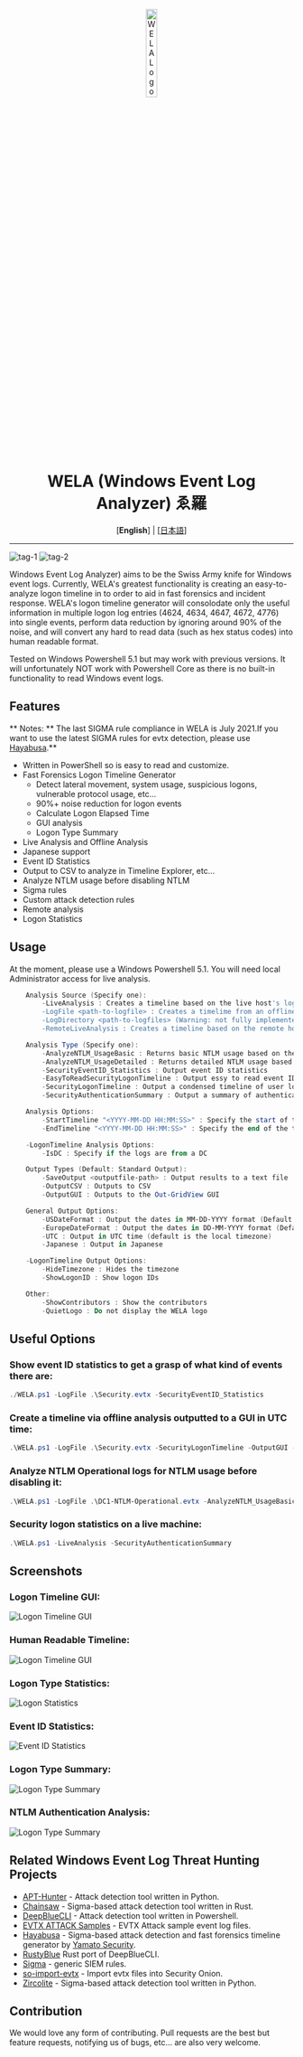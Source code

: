 <div align="center">
 <p>
    <img alt="WELA Logo" src="WELA-Logo.png" width="20%">
  <h1>
   WELA (Windows Event Log Analyzer) ゑ羅
  </h1>
   [<b>English</b>] | [<a href="README-Japanese.md">日本語</a>]

 </p>
</div>

---

[tag-1]: https://img.shields.io/github/stars/Yamato-Security/wela?style=plastic&label=GitHub%F0%9F%AA%9FStars
[tag-2]: https://img.shields.io/github/v/release/Yamato-Security/wela?display_name=tag&label=latest-version&style=plastic

![tag-1] ![tag-2]

Windows Event Log Analyzer) aims to be the Swiss Army knife for Windows event logs.
Currently, WELA's greatest functionality is creating an easy-to-analyze logon timeline in to order to aid in fast forensics and incident response.
WELA's logon timeline generator will consolodate only the useful information in multiple logon log entries (4624, 4634, 4647, 4672, 4776) into single events, perform data reduction by ignoring around 90% of the noise, and will convert any hard to read data (such as hex status codes) into human readable format.

Tested on Windows Powershell 5.1 but may work with previous versions. It will unfortunately NOT work with Powershell Core as there is no built-in functionality to read Windows event logs.

## Features

** Notes: **
 The last SIGMA rule compliance in WELA is July 2021.If you want to use the latest SIGMA rules for evtx detection, please use [Hayabusa](https://github.com/Yamato-Security/hayabusa).**

 - Written in PowerShell so is easy to read and customize.
 - Fast Forensics Logon Timeline Generator
   - Detect lateral movement, system usage, suspicious logons, vulnerable protocol usage, etc...
   - 90%+ noise reduction for logon events
   - Calculate Logon Elapsed Time
   - GUI analysis
   - Logon Type Summary
 - Live Analysis and Offline Analysis
 - Japanese support
 - Event ID Statistics
 - Output to CSV to analyze in Timeline Explorer, etc...
 - Analyze NTLM usage before disabling NTLM
 - Sigma rules
 - Custom attack detection rules
 - Remote analysis
 - Logon Statistics

## Usage

At the moment, please use a Windows Powershell 5.1.
You will need local Administrator access for live analysis.

```powershell
    Analysis Source (Specify one):
        -LiveAnalysis : Creates a timeline based on the live host's log
        -LogFile <path-to-logfile> : Creates a timelime from an offline .evtx file
        -LogDirectory <path-to-logfiles> (Warning: not fully implemented.) : Analyze offline .evtx files
        -RemoteLiveAnalysis : Creates a timeline based on the remote host's log

    Analysis Type (Specify one):
        -AnalyzeNTLM_UsageBasic : Returns basic NTLM usage based on the NTLM Operational log
        -AnalyzeNTLM_UsageDetailed : Returns detailed NTLM usage based on the NTLM Operational log
        -SecurityEventID_Statistics : Output event ID statistics
        -EasyToReadSecurityLogonTimeline : Output essy to read event ID statics
        -SecurityLogonTimeline : Output a condensed timeline of user logons based on the Security log
        -SecurityAuthenticationSummary : Output a summary of authentication events for each logon type based on the Security log

    Analysis Options:
        -StartTimeline "<YYYY-MM-DD HH:MM:SS>" : Specify the start of the timeline
        -EndTimeline "<YYYY-MM-DD HH:MM:SS>" : Specify the end of the timeline

    -LogonTimeline Analysis Options:
        -IsDC : Specify if the logs are from a DC

    Output Types (Default: Standard Output):
        -SaveOutput <outputfile-path> : Output results to a text file
        -OutputCSV : Outputs to CSV
        -OutputGUI : Outputs to the Out-GridView GUI

    General Output Options:
        -USDateFormat : Output the dates in MM-DD-YYYY format (Default: YYYY-MM-DD)
        -EuropeDateFormat : Output the dates in DD-MM-YYYY format (Default: YYYY-MM-DD)
        -UTC : Output in UTC time (default is the local timezone)
        -Japanese : Output in Japanese

    -LogonTimeline Output Options:
        -HideTimezone : Hides the timezone
        -ShowLogonID : Show logon IDs

    Other:
        -ShowContributors : Show the contributors
        -QuietLogo : Do not display the WELA logo
```

## Useful Options

### Show event ID statistics to get a grasp of what kind of events there are:
```powershell
./WELA.ps1 -LogFile .\Security.evtx -SecurityEventID_Statistics
```

### Create a timeline via offline analysis outputted to a GUI in UTC time:
```powershell
.\WELA.ps1 -LogFile .\Security.evtx -SecurityLogonTimeline -OutputGUI -UTC
```

### Analyze NTLM Operational logs for NTLM usage before disabling it:
```powershell
.\WELA.ps1 -LogFile .\DC1-NTLM-Operational.evtx -AnalyzeNTLM_UsageBasic
```

### Security logon statistics on a live machine:
```powershell
.\WELA.ps1 -LiveAnalysis -SecurityAuthenticationSummary
```

## Screenshots

### Logon Timeline GUI:

![Logon Timeline GUI](/Screenshots/Screenshot-LogonTimelineGUI.png)

### Human Readable Timeline:

![Logon Timeline GUI](/Screenshots/Screenshot-HumanReadableTimeline.png)

### Logon Type Statistics:

![Logon Statistics](/Screenshots/Screenshot-LogonStatistics.png)

### Event ID Statistics:

![Event ID Statistics](/Screenshots/Screenshot-EventIDStatistics.png)

### Logon Type Summary:

![Logon Type Summary](/Screenshots/Screenshot-LogonTypeSummary.png)

### NTLM Authentication Analysis:

![Logon Type Summary](/Screenshots/Screenshot-NTLM-Statistics-EN.png)

## Related Windows Event Log Threat Hunting Projects

- [APT-Hunter](https://github.com/ahmedkhlief/APT-Hunter) - Attack detection tool written in Python.
- [Chainsaw](https://github.com/countercept/chainsaw) - Sigma-based attack detection tool written in Rust.
- [DeepBlueCLI](https://github.com/sans-blue-team/DeepBlueCLI) - Attack detection tool written in Powershell.
- [EVTX ATTACK Samples](https://github.com/sbousseaden/EVTX-ATTACK-SAMPLES) - EVTX Attack sample event log files.
- [Hayabusa](https://github.com/Yamato-Security/hayabusa/blob/main/README-English.md) - Sigma-based attack detection and fast forensics timeline generator by [Yamato Security](https://github.com/Yamato-Security/).
- [RustyBlue](https://github.com/Yamato-Security/RustyBlue) Rust port of DeepBlueCLI.
- [Sigma](https://github.com/SigmaHQ/sigma) - generic SIEM rules.
- [so-import-evtx](https://docs.securityonion.net/en/2.3/so-import-evtx.html) - Import evtx files into Security Onion.
- [Zircolite](https://github.com/wagga40/Zircolite) - Sigma-based attack detection tool written in Python.

## Contribution

We would love any form of contributing. Pull requests are the best but feature requests, notifying us of bugs, etc... are also very welcome.